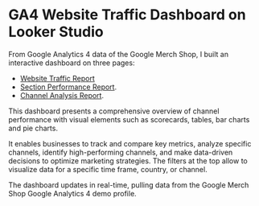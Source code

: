 # GA4 Website Traffic Dashboard on Looker Studio

From Google Analytics 4 data of the Google Merch Shop, I built an interactive dashboard on three pages:

- [Website Traffic Report](https://lookerstudio.google.com/reporting/29ebee61-94ae-41d2-a3ce-39bc56e5cf33/page/RsWTD) 
- [Section Performance Report](https://lookerstudio.google.com/reporting/29ebee61-94ae-41d2-a3ce-39bc56e5cf33/page/p_jnlvoiwu6c).
- [Channel Analysis Report](https://lookerstudio.google.com/reporting/29ebee61-94ae-41d2-a3ce-39bc56e5cf33/page/p_g6xrzx0u6c).

This dashboard presents a comprehensive overview of channel performance with visual elements such as scorecards, tables, bar charts and pie charts. 

It enables businesses to track and compare key metrics, analyze specific channels, identify high-performing channels, and make data-driven decisions to optimize marketing strategies. The filters at the top allow to visualize data for a specific time frame, country, or channel.

The dashboard updates in real-time, pulling data from the Google Merch Shop Google Analytics 4 demo profile.
